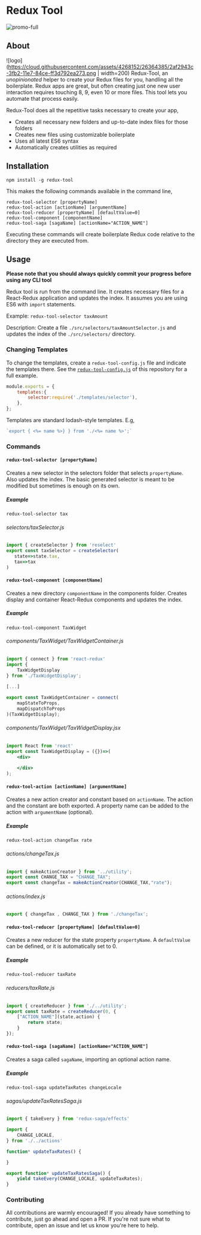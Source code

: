 # Redux Tool
![promo-full](https://cloud.githubusercontent.com/assets/4268152/26363752/fecc6b14-3faf-11e7-9e93-a22c2a0ce73c.gif)

## About
![logo](https://cloud.githubusercontent.com/assets/4268152/26364385/2af2943c-3fb2-11e7-84ce-ff3d792ea273.png | width=200) 
Redux-Tool, an *unopinionated* helper to create your Redux files for you, handling all the boilerplate. Redux apps are great, but often creating just one new user interaction requires touching 8, 9, even 10 or more files. This tool lets you automate that process easily.

Redux-Tool does all the repetitive tasks necessary to create your app,
- Creates all necessary new folders and up-to-date index files for those folders
- Creates new files using customizable boilerplate
- Uses all latest ES6 syntax
- Automatically creates utilities as required

## Installation
`npm install -g redux-tool`

This makes the following commands available in the command line,

```
redux-tool-selector [propertyName]
redux-tool-action [actionName] [argumentName]
redux-tool-reducer [propertyName] [defaultValue=0]
redux-tool-component [componentName]
redux-tool-saga [sagaName] [actionName="ACTION_NAME"]
```

Executing these commands will create boilerplate Redux code relative to the directory they are executed from.

## Usage
**Please note that you should always quickly commit your progress before using any CLI tool**

Redux tool is run from the command line.
It creates necessary files for a React-Redux application and updates the index. 
It assumes you are using ES6 with `import` statements.

Example:
`redux-tool-selector taxAmount`
 
Description: Create a file `./src/selectors/taxAmountSelector.js` and updates the index of the `./src/selectors/` directory.
  
###  Changing Templates
To change the templates, create a `redux-tool-config.js` file and indicate the templates there. See the [`redux-tool-config.js`](redux-tool-config.js) of this repository for a full example.

```javascript
module.exports = {
    templates:{
        selector:require('./templates/selector'),
    },
};
```
 
Templates are standard lodash-style templates. E.g,
 ```javascript
`export { <%= name %>} } from './<%= name %>';`
```

### Commands
#### `redux-tool-selector [propertyName]`
Creates a new selector in the selectors folder that selects `propertyName`. Also updates the index. The basic generated selector is meant to be modified but sometimes is enough on its own.
##### Example
```
redux-tool-selector tax
```
###### selectors/taxSelector.js
```javascript
import { createSelector } from 'reselect'
export const taxSelector = createSelector(
   state=>state.tax,
   tax=>tax
)
```

#### `redux-tool-component [componentName]`
Creates a new directory `componentName` in the components folder. Creates display and container React-Redux components and updates the index.
##### Example
 ```
redux-tool-component TaxWidget
```
###### components/TaxWidget/TaxWidgetContainer.js

```javascript
import { connect } from 'react-redux'
import {
    TaxWidgetDisplay
} from './TaxWidgetDisplay';
   
[...]

export const TaxWidgetContainer = connect(
    mapStateToProps,
    mapDispatchToProps
)(TaxWidgetDisplay);
```

###### components/TaxWidget/TaxWidgetDisplay.jsx
```jsx harmony
import React from 'react'
export const TaxWidgetDisplay = ({})=>(
    <div>
        
    </div>
);
```

#### `redux-tool-action [actionName] [argumentName]`
Creates a new action creator and constant based on `actionName`. The action and the constant are both exported. A property name can be added to the action with `argumentName` (optional).
##### Example
 ```shell
redux-tool-action changeTax rate
```
###### actions/changeTax.js
```javascript
import { makeActionCreator } from '../utility';
export const CHANGE_TAX = "CHANGE_TAX";
export const changeTax = makeActionCreator(CHANGE_TAX,"rate");
```

###### actions/index.js
```javascript
export { changeTax , CHANGE_TAX } from './changeTax';
```

#### `redux-tool-reducer [propertyName] [defaultValue=0]`
Creates a new reducer for the state property `propertyName`. A `defaultValue` can be defined, or it is automatically set to 0.
##### Example
 ```
redux-tool-reducer taxRate
```
###### reducers/taxRate.js
```javascript
import { createReducer } from './../utility';
export const taxRate = createReducer(0, {
    ["ACTION_NAME"](state,action) {
        return state;
    }
});
```

#### `redux-tool-saga [sagaName] [actionName="ACTION_NAME"]`
Creates a saga called `sagaName`, importing an optional action name.
##### Example
```
redux-tool-saga updateTaxRates changeLocale
```

###### sagas/updateTaxRatesSaga.js
```javascript
import { takeEvery } from 'redux-saga/effects'

import {
    CHANGE_LOCALE,
} from './../actions'

function* updateTaxRates() {

}

export function* updateTaxRatesSaga() {
    yield takeEvery(CHANGE_LOCALE, updateTaxRates);
}
```


### Contributing
All contributions are warmly encouraged! If you already have something to contribute, just go ahead and open a PR.
If you're not sure what to contribute, open an issue and let us know you're here to help.
